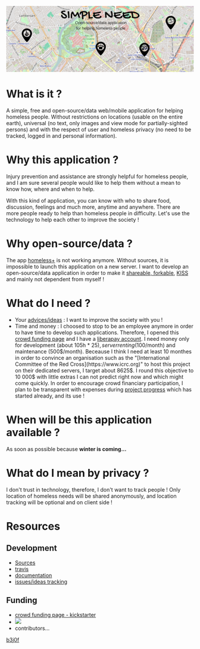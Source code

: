 [![](https://github.com/b3j0f/simpleneed/raw/master/static/images/banner.png)](https://b3j0f.github.io/simpleneed/)

# What is it ?
A simple, free and open-source/data web/mobile application for helping homeless people. Without restrictions on locations (usable on the entire earth), universal (no text, only images and view mode for partially-sighted persons) and with the respect of user and homeless privacy (no need to be tracked,  logged in and personal information).

# Why this application ?
Injury prevention and assistance are strongly helpful for homeless people, and I am sure several people would like to help them without a mean to know how, where and when to help.

With this kind of application, you can know with who to share food, discussion, feelings and much more, anytime and anywhere. There are more people ready to help than homeless people in difficulty. Let's use the technology to help each other to improve the society !

# Why open-source/data ?
The app [homeless+](http://homeless.com) is not working anymore. Without sources, it is impossible to launch this application on a new server. I want to develop an open-source/data application in order to make it [shareable, forkable](https://github.com/b3j0f/simpleneed/), [KISS](https://en.wikipedia.org/wiki/KISS_principle) and mainly not dependent from myself !

# What do I need ?
- Your [advices/ideas](https://github.com/b3j0f/simpleneed/issues) : I want to improve the society with you !
- Time and money : I choosed to stop to be an employee anymore in order to have time to develop such applications. Therefore, I opened this [crowd funding page](https://www.kickstarter.com/projects/b3j0f/1289896395) and I have a [liberapay account](https://liberapay.com/b3j0f/donate). I need money only for development (about 105h * 25$), server renting (100$/month) and maintenance (500$/month). Beceause I think I need at least 10 monthes in order to convince an organisation such as the "[International Committee of the Red Cross](https://www.icrc.org)" to host this project on their dedicated servers, I target about 8625$. I round this objective to 10 000$ with little extras I can not predict right now and which might come quickly. In order to encourage crowd financiary participation, I plan to be transparent with expenses during [project progress](https://b3j0f.github.io/simpleneed/) which has started already, and its use !

# When will be this application available ?
As soon as possible because **winter is coming...**

# What do I mean by privacy ?
I don't trust in technology, therefore, I don't want to track people ! Only location of homeless needs will be shared anonymously, and location tracking will be optional and on client side !

# Resources

## Development

- [Sources](https://github.com/b3j0f/simpleneed)
- [travis](https://travis.com/b3j0f/simpleneed)
- [documentation](https://readthedocs.com/b3j0f/simpleneed)
- [issues/ideas tracking](https://github.com/b3j0f/simpleneed/issues)

## Funding

- [crowd funding page - kickstarter](https://www.kickstarter.com/projects/b3j0f/1289896395)
- [![](https://liberapay.com/assets/widgets/donate.svg)](https://liberapay.com/b3j0f/donate)
- contributors...

[b3j0f](https://github.com/b3j0f)
